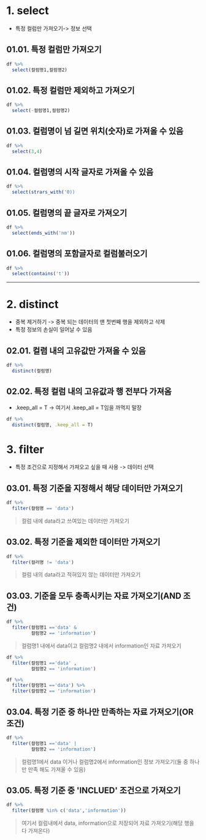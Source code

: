 # 1. select
* 특정 컬럼만 가져오기-> 정보 선택

## 01.01. 특정 컬럼만 가져오기
```R
df %>%
  select(컬럼명1,컬럼명2)
```

## 01.02. 특정 컬럼만 제외하고 가져오기
```R
df %>%
  select(-컬럼명1,컬럼명2)
```

## 01.03. 컬럼명이 넘 길면 위치(숫자)로 가져올 수 있음
```R
df %>%
  select(3,4)
```

## 01.04. 컬럼명의 시작 글자로 가져올 수 있음
```R
df %>%
  select(strars_with('0))
```

## 01.05. 컬럼명의 끝 글자로 가져오기
```R
df %>%
  select(ends_with('nm'))
```

## 01.06. 컬럼명의 포함글자로 컬럼불러오기
```R
df %>%
  select(contains('t'))
```
-----------


# 2. distinct 
* 중복 제거하기 -> 중복 되는 데이터의 맨 첫번째 행을 제외하고 삭제
* 특정 정보의 손실이 일어날 수 있음

## 02.01. 컬렴 내의 고유값만 가져올 수 있음
```R
df %>%
  distinct(컬럼명)
```

## 02.02. 특정 컬럼 내의 고유값과 행 전부다 가져옴
* .keep_all = T -> 여기서 .keep_all = T임을 까먹지 말장

```R
df %>%
  distinct(컬럼명, .keep_all = T)
```

# 3. filter
* 특정 조건으로 지정해서 가져오고 싶을 때 사용 -> 데이터 선택

## 03.01. 특정 기준을 지정해서 해당 데이터만 가져오기
```R
df %>%
  filter(컬럼명 == 'data')
```
> 컬럼 내에 data라고 쓰여있는 데이터만 가져오기

## 03.02. 특정 기준을 제외한 데이터만 가져오기
```R
df %>%
  filter(컬러명 != 'data')
```
> 컬럼 내의 data라고 적혀있지 않는 데이터만 가져오기

## 03.03. 기준을 모두 충족시키는 자료 가져오기(AND 조건)
```R
df %>%
  filter(컬럼명1 =='data' &
         컬럼명2 == 'information')
```
> 컬럼명1 내에서 data이고 컬럼명2 내에서 information인 자료 가져오기

```R
df %>%
  filter(컬럼명1 =='data' ,
         컬럼명2 == 'information')

df %>%
  filter(컬럼명1 =='data') %>%
  filter(컬럼명2 == 'information')
```

## 03.04. 특정 기준 중 하나만 만족하는 자료 가져오기(OR 조건)
```R
df %>%
  filter(컬럼명1 =='data' |
         컬럼명2 == 'information')
```
> 컬럼명1에서 data 이거나 컬럼명2에서 information인 정보 가져오기(둘 중 하나만 만족 해도 가져올 수 있음)

## 03.05. 특정 기준 중 'INCLUED' 조건으로 가져오기
```R
df %>%
  filter(컬럼명 %in% c('data','information'))
```
> 여기서 컬럼내에서 data, information으로 저장되어 자료 가져오기(해당 행을 다 가져온다)
